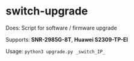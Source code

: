 # switch-upgrade

Does: Script for software / firmware upgrade

Supports: **SNR-2985G-8T**, **Huawei S2309-TP-EI**

Usage: `python3 upgrade.py _switch_IP_`
